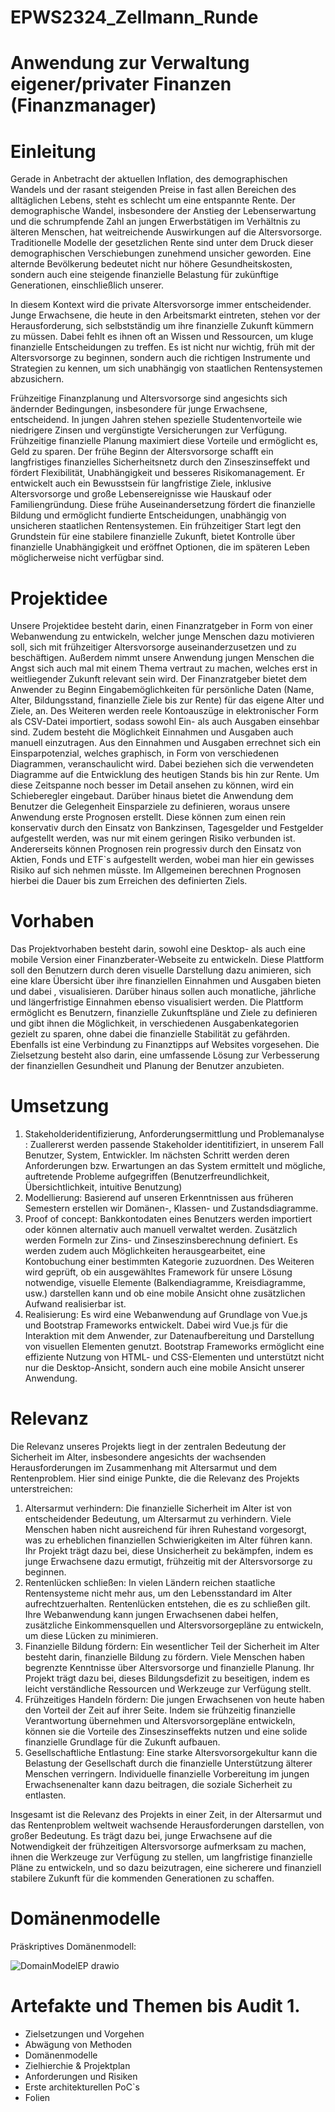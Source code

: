 # EPWS2324_Zellmann_Runde

# Anwendung zur Verwaltung eigener/privater Finanzen (Finanzmanager)

# Einleitung

Gerade in Anbetracht der aktuellen Inflation, des demographischen Wandels und der rasant steigenden Preise in fast allen Bereichen des alltäglichen Lebens, steht es schlecht um eine entspannte Rente. Der demographische Wandel, insbesondere der Anstieg der Lebenserwartung und die schrumpfende Zahl an jungen Erwerbstätigen im Verhältnis zu älteren Menschen, hat weitreichende Auswirkungen auf die Altersvorsorge. Traditionelle Modelle der gesetzlichen Rente sind unter dem Druck dieser demographischen Verschiebungen zunehmend unsicher geworden. Eine alternde Bevölkerung bedeutet nicht nur höhere Gesundheitskosten, sondern auch eine steigende finanzielle Belastung für zukünftige Generationen, einschließlich unserer.

In diesem Kontext wird die private Altersvorsorge immer entscheidender. Junge Erwachsene, die heute in den Arbeitsmarkt eintreten, stehen vor der Herausforderung, sich selbstständig um ihre finanzielle Zukunft kümmern zu müssen. Dabei fehlt es ihnen oft an Wissen und Ressourcen, um kluge finanzielle Entscheidungen zu treffen. Es ist nicht nur wichtig, früh mit der Altersvorsorge zu beginnen, sondern auch die richtigen Instrumente und Strategien zu kennen, um sich unabhängig von staatlichen Rentensystemen abzusichern.

Frühzeitige Finanzplanung und Altersvorsorge sind angesichts sich ändernder Bedingungen, insbesondere für junge Erwachsene, entscheidend. In jungen Jahren stehen spezielle Studentenvorteile wie niedrigere Zinsen und vergünstigte Versicherungen zur Verfügung. Frühzeitige finanzielle Planung maximiert diese Vorteile und ermöglicht es, Geld zu sparen. Der frühe Beginn der Altersvorsorge schafft ein langfristiges finanzielles Sicherheitsnetz durch den Zinseszinseffekt und fördert Flexibilität, Unabhängigkeit und besseres Risikomanagement. Er entwickelt auch ein Bewusstsein für langfristige Ziele, inklusive Altersvorsorge und große Lebensereignisse wie Hauskauf oder Familiengründung. Diese frühe Auseinandersetzung fördert die finanzielle Bildung und ermöglicht fundierte Entscheidungen, unabhängig von unsicheren staatlichen Rentensystemen. Ein frühzeitiger Start legt den Grundstein für eine stabilere finanzielle Zukunft, bietet Kontrolle über finanzielle Unabhängigkeit und eröffnet Optionen, die im späteren Leben möglicherweise nicht verfügbar sind.


# Projektidee

Unsere Projektidee besteht darin, einen Finanzratgeber in Form von einer Webanwendung zu entwickeln, welcher junge Menschen dazu motivieren soll, sich mit frühzeitiger Altersvorsorge auseinanderzusetzen und zu beschäftigen. Außerdem nimmt unsere Anwendung jungen Menschen die Angst sich auch mal mit einem Thema vertraut zu machen, welches erst in weitliegender Zukunft relevant sein wird. Der Finanzratgeber bietet dem Anwender zu Beginn Eingabemöglichkeiten für persönliche Daten (Name, Alter, Bildungsstand, finanzielle Ziele bis zur Rente) für das eigene Alter und Ziele, an. Des Weiteren werden reele Kontoauszüge in elektronischer Form als CSV-Datei importiert, sodass sowohl Ein- als auch Ausgaben einsehbar sind. Zudem besteht die Möglichkeit Einnahmen und Ausgaben auch manuell einzutragen. Aus den Einnahmen und Ausgaben errechnet sich ein Einsparpotenzial, welches graphisch, in Form von verschiedenen Diagrammen, veranschaulicht wird. Dabei beziehen sich die verwendeten Diagramme auf die Entwicklung des heutigen Stands bis hin zur Rente. Um diese Zeitspanne noch besser im Detail ansehen zu können, wird ein Schieberegler eingebaut. Darüber hinaus bietet die Anwendung dem Benutzer die Gelegenheit Einsparziele zu definieren, woraus unsere Anwendung erste Prognosen erstellt. Diese können zum einen rein konservativ durch den Einsatz von Bankzinsen, Tagesgelder und Festgelder aufgestellt werden, was nur mit einem geringen Risiko verbunden ist. Andererseits können Prognosen rein progressiv durch den Einsatz von Aktien, Fonds und ETF`s aufgestellt werden, wobei man hier ein gewisses Risiko auf sich nehmen müsste. Im Allgemeinen berechnen Prognosen hierbei die Dauer bis zum Erreichen des definierten Ziels. 

# Vorhaben 

Das Projektvorhaben besteht darin, sowohl eine Desktop- als auch eine mobile Version einer Finanzberater-Webseite zu entwickeln. Diese Plattform soll den Benutzern durch deren visuelle Darstellung dazu animieren, sich  eine klare Übersicht über ihre finanziellen Einnahmen und Ausgaben bieten und dabei , visualisieren. Darüber hinaus sollen auch monatliche, jährliche und längerfristige Einnahmen ebenso visualisiert werden. Die Plattform ermöglicht es Benutzern, finanzielle Zukunftspläne und Ziele zu definieren und gibt ihnen die Möglichkeit, in verschiedenen Ausgabenkategorien gezielt zu sparen, ohne dabei die finanzielle Stabilität zu gefährden. Ebenfalls ist eine Verbindung zu Finanztipps auf Websites vorgesehen. Die Zielsetzung besteht also darin, eine umfassende Lösung zur Verbesserung der finanziellen Gesundheit und Planung der Benutzer anzubieten.

# Umsetzung

1. Stakeholderidentifizierung, Anforderungsermittlung und Problemanalyse : Zuallererst werden passende Stakeholder identitifiziert, in unserem Fall Benutzer, System, Entwickler. Im nächsten Schritt werden deren Anforderungen bzw. Erwartungen an das System ermittelt und mögliche, auftretende Probleme aufgegriffen (Benutzerfreundlichkeit, Übersichtlichkeit, intuitive Benutzung)
2. Modellierung: Basierend auf unseren Erkenntnissen aus früheren Semestern erstellen wir Domänen-, Klassen- und Zustandsdiagramme.
3. Proof of concept: Bankkontodaten eines Benutzers werden importiert oder können alternativ auch manuell verwaltet werden. Zusätzlich werden Formeln zur Zins- und Zinseszinsberechnung definiert. Es werden  zudem auch Möglichkeiten herausgearbeitet, eine Kontobuchung einer bestimmten Kategorie zuzuordnen. Des Weiteren wird geprüft, ob ein ausgewähltes Framework für unsere Lösung notwendige, visuelle Elemente (Balkendiagramme, Kreisdiagramme, usw.) darstellen kann und ob eine mobile Ansicht ohne zusätzlichen Aufwand realisierbar ist.
4. Realisierung: Es wird eine Webanwendung auf Grundlage von Vue.js und Bootstrap Frameworks entwickelt. Dabei wird Vue.js für die Interaktion mit dem Anwender, zur Datenaufbereitung und Darstellung von visuellen Elementen genutzt. Bootstrap Frameworks ermöglicht eine effiziente Nutzung von HTML- und CSS-Elementen und unterstützt nicht nur die Desktop-Ansicht, sondern auch eine mobile Ansicht unserer Anwendung.

# Relevanz

Die Relevanz unseres Projekts liegt in der zentralen Bedeutung der Sicherheit im Alter, insbesondere angesichts der wachsenden Herausforderungen im Zusammenhang mit Altersarmut und dem Rentenproblem. Hier sind einige Punkte, die die Relevanz des Projekts unterstreichen:
1. Altersarmut verhindern: Die finanzielle Sicherheit im Alter ist von entscheidender Bedeutung, um Altersarmut zu verhindern. Viele Menschen haben nicht ausreichend für ihren Ruhestand vorgesorgt, was zu erheblichen finanziellen Schwierigkeiten im Alter führen kann. Ihr Projekt trägt dazu bei, diese Unsicherheit zu bekämpfen, indem es junge Erwachsene dazu ermutigt, frühzeitig mit der Altersvorsorge zu beginnen.
2. Rentenlücken schließen: In vielen Ländern reichen staatliche Rentensysteme nicht mehr aus, um den Lebensstandard im Alter aufrechtzuerhalten. Rentenlücken entstehen, die es zu schließen gilt. Ihre Webanwendung kann jungen Erwachsenen dabei helfen, zusätzliche Einkommensquellen und Altersvorsorgepläne zu entwickeln, um diese Lücken zu minimieren.
3. Finanzielle Bildung fördern: Ein wesentlicher Teil der Sicherheit im Alter besteht darin, finanzielle Bildung zu fördern. Viele Menschen haben begrenzte Kenntnisse über Altersvorsorge und finanzielle Planung. Ihr Projekt trägt dazu bei, dieses Bildungsdefizit zu beseitigen, indem es leicht verständliche Ressourcen und Werkzeuge zur Verfügung stellt.
4. Frühzeitiges Handeln fördern: Die jungen Erwachsenen von heute haben den Vorteil der Zeit auf ihrer Seite. Indem sie frühzeitig finanzielle Verantwortung übernehmen und Altersvorsorgepläne entwickeln, können sie die Vorteile des Zinseszinseffekts nutzen und eine solide finanzielle Grundlage für die Zukunft aufbauen.
5. Gesellschaftliche Entlastung: Eine starke Altersvorsorgekultur kann die Belastung der Gesellschaft durch die finanzielle Unterstützung älterer Menschen verringern. Individuelle finanzielle Vorbereitung im jungen Erwachsenenalter kann dazu beitragen, die soziale Sicherheit zu entlasten.
   
Insgesamt ist die Relevanz des Projekts in einer Zeit, in der Altersarmut und das Rentenproblem weltweit wachsende Herausforderungen darstellen, von großer Bedeutung. Es trägt dazu bei, junge Erwachsene auf die Notwendigkeit der frühzeitigen Altersvorsorge aufmerksam zu machen, ihnen die Werkzeuge zur Verfügung zu stellen, um langfristige finanzielle Pläne zu entwickeln, und so dazu beizutragen, eine sicherere und finanziell stabilere Zukunft für die kommenden Generationen zu schaffen.

# Domänenmodelle

Präskriptives Domänenmodell:

![DomainModelEP drawio](https://github.com/HendrikRunde/EPWS2324_Zellmann_Runde/assets/92305681/9c3d3579-6aad-4ffb-9dcd-1e6c4c657919)


# Artefakte und Themen bis Audit 1.

- Zielsetzungen und Vorgehen
- Abwägung von Methoden
- Domänenmodelle
- Zielhierchie & Projektplan
- Anforderungen und Risiken
- Erste architekturellen PoC`s
- Folien
